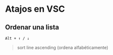 # Atajos en VSC

## Ordenar una lista
```
Alt + ↑ / ↓
```

>sort line ascending (ordena alfabéticamente)

